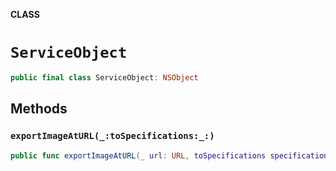 **CLASS**

# `ServiceObject`

```swift
public final class ServiceObject: NSObject
```

## Methods
### `exportImageAtURL(_:toSpecifications:_:)`

```swift
public func exportImageAtURL(_ url: URL, toSpecifications specifications: [ImageSpecificationObject], _ callback: @escaping ((NSError?) -> Void))
```
